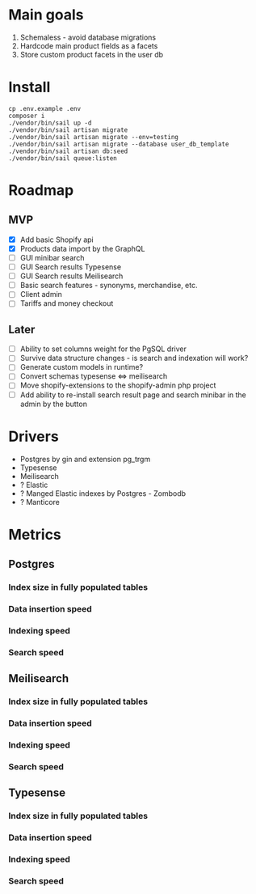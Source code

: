 # Main goals
1. Schemaless - avoid database migrations
2. Hardcode main product fields as a facets
3. Store custom product facets in the user db


# Install

```shell
cp .env.example .env
composer i
./vendor/bin/sail up -d
./vendor/bin/sail artisan migrate
./vendor/bin/sail artisan migrate --env=testing
./vendor/bin/sail artisan migrate --database user_db_template
./vendor/bin/sail artisan db:seed
./vendor/bin/sail queue:listen
```

# Roadmap
## MVP
* [X] Add basic Shopify api
* [X] Products data import by the GraphQL
* [ ] GUI minibar search
* [ ] GUI Search results Typesense
* [ ] GUI Search results Meilisearch
* [ ] Basic search features - synonyms, merchandise, etc.
* [ ] Client admin
* [ ] Tariffs and money checkout

## Later
* [ ] Ability to set columns weight for the PgSQL driver
* [ ] Survive data structure changes - is search and indexation will work?
* [ ] Generate custom models in runtime?
* [ ] Convert schemas typesense <=> meilisearch
* [ ] Move shopify-extensions to the shopify-admin php project
* [ ] Add ability to re-install search result page and search minibar in the admin by the button

# Drivers

* Postgres by gin and extension pg_trgm
* Typesense
* Meilisearch
* ? Elastic
* ? Manged Elastic indexes by Postgres - Zombodb
* ? Manticore

# Metrics

## Postgres
### Index size in fully populated tables

### Data insertion speed

### Indexing speed

### Search speed

## Meilisearch
### Index size in fully populated tables

### Data insertion speed

### Indexing speed

### Search speed


## Typesense
### Index size in fully populated tables

### Data insertion speed

### Indexing speed

### Search speed
